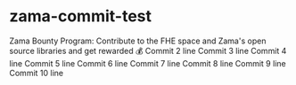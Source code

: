 # zama-commit-test
Zama Bounty Program: Contribute to the FHE space and Zama's open source libraries and get rewarded 💰
Commit 2 line
Commit 3 line
Commit 4 line
Commit 5 line
Commit 6 line
Commit 7 line
Commit 8 line
Commit 9 line
Commit 10 line
